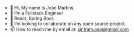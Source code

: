 - 👋 Hi, My name is João Martins
- 👀 I’m a Fullstack Engineer
- 🌱 React, Spring Boot.
- 💞️ I’m looking to collaborate on any open source project.
- 📫 How to reach me by email at: sintram.oaoj@gmail.com
